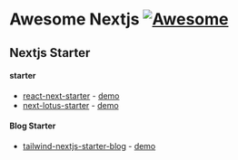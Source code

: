 # **Awesome Nextjs** [![Awesome](https://cdn.rawgit.com/sindresorhus/awesome/d7305f38d29fed78fa85652e3a63e154dd8e8829/media/badge.svg)](https://github.com/sindresorhus/awesome)

## Nextjs Starter

#### starter
- [react-next-starter](https://github.com/KASTINpl/react-next-starter) - [demo](https://react-next-starter.vercel.app/)
- [next-lotus-starter](https://github.com/ayuhito/next-lotus-starter) - [demo](https://next-lotus-starter.vercel.app/)

#### Blog Starter
- [tailwind-nextjs-starter-blog](https://github.com/timlrx/tailwind-nextjs-starter-blog) - [demo](https://tailwind-nextjs-starter-blog.vercel.app/)
